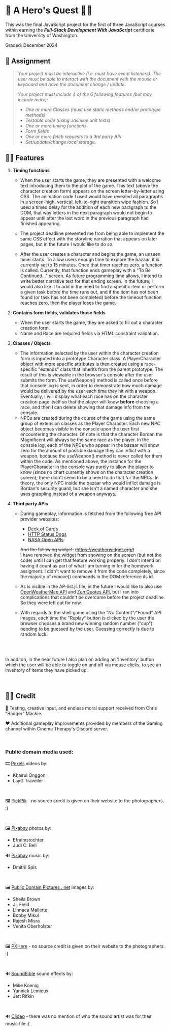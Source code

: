# 🧝 A Hero's Quest 🧝‍♀️

This was the final JavaScript project for the first of three JavaScript courses within earning the _**Full-Stack Development With JavaScript**_ certificate from the University of Washington.

Graded: December 2024

## 📜 Assignment

> _Your project must be interactive (i.e. must have event listeners).  The user must be able to interact with the document with the mouse or keyboard and have the document change / update._
>
> _Your project must include 4 of the 6 following features (but may include more):_
>
> * _One or more Classes (must use static methods and/or prototype methods)_
> * _Testable code (using Jasmine unit tests)_
> * _One or more timing functions_
> * _Form fields_
> * _One or more fetch requests to a 3rd party API_ 
> * _Set/update/change local storage._

## 🧙‍♂️ Features

1. **Timing functions**
    * When the user starts the game, they are presented with a welcome text introducing them to the plot of the game.  This text (above the character creation form) appears on the screen letter-by-letter using CSS.  The animation code I used would have revealed all paragraphs in a screen-high, vertical, left-to-right transition wipe fashion.  So I used a timed delay for the addition of each new paragraph to the DOM, that way letters in the next paragraph would not begin to appear until after the last word in the previous paragraph had finished appearing.

    * The project deadline prevented me from being able to implement the same CSS effect with the storyline narration that appears on later pages, but in the future I would like to do so.

    * After the user creates a character and begins the game, an unseen timer starts.  To allow users enough time to explore the bazaar, it is currently set to 15 minutes.  Once that timer reaches zero, a function is called.  Currently, that function ends gameplay with a "To Be Continued..." screen.  As future programming time allows, I intend to write better narrative text for that ending screen.  In the future, I would also like it to add in the need to find a specific item or perform a given task before the time runs out, and if the item has not been found (or task has not been completed) before the timeout function reaches zero, then the player loses the game.

2. **Contains form fields, validates those fields**
    * When the user starts the game, they are asked to fill out a character creation form.
    * Name and Race are required fields via HTML constraint validation.

3. **Classes / Objects**
    * The information selected by the user within the character creation form is inputed into a prototype Character class.  A PlayerCharacter object with more specific attributes is then created using a race-specific "extends" class that inherits from the parent prototype.  The result of this is viewable in the browser's console after the user submits the form.  The useWeapon() method is called once before that console log is sent, in order to demonstrate how much damage would be delivered by the user each time they hit with a weapon.  Eventually, I will display what each race has on the character creation page itself so that the player will know **before** choosing a race, and then I can delete showing that damage info from the console.
    * NPCs are created during the course of the game using the same group of extension classes as the Player Character.  Each new NPC object becomes visible in the console upon the user first encountering the character.  Of note is that the character Bordan the Magnificent will always be the same race as the player.  In the console log, each of the NPCs who appear in the bazaar will show zero for the amount of possible damage they can inflict with a weapon, because the useWeapon() method is never called for them within the code.  As mentioned above, the instance for the PlayerCharacter in the console was purely to allow the player to know (since no chart currently shows on the character creation screen); there didn't seem to be a need to do that for the NPCs.  In theory, the only NPC inside the bazaar who would inflict damage is Bordan's security guard, but she isn't a named character and she uses grappling instead of a weapon anyways.

4. **Third party APIs**
    * During gameplay, information is fetched from the following free API provider websites:
      * [Deck of Cards](https://www.deckofcardsapi.com/)
      * [HTTP Status Dogs](https://http.dog/)
      * [NASA Open APIs](https://api.nasa.gov/)

      ~~And the following widget:~~
~~(https://weatherwidget.org/)~~  <br>I have removed the widget from showing on the screen (but not the code) until I can get that feature working properly.  I don't intend on having it count as part of what I am turning in for the homework assigment.  I didn't want to remove it from the code completely, since the majority of remove() commands in the DOM reference its id.

    * As is visible in the AP-list.js file, in the future I would like to also use [OpenWeatherMap API](https://openweathermap.org/api) and [Zen Quotes API](https://zenquotes.io/), but I ran into complications that couldn't be overcome before the project deadline.  So they were left out for now.

    * With regards to the shell game using the "No Content"/"Found" API images, each time the "Replay" button is clicked by the user the browser chooses a brand new winning random number ("cup") needing to be guessed by the user.  Guessing correctly is due to random luck.

<br>

<br>

In additon, in the near future I also plan on adding an 'Inventory' button which the user will be able to toggle on and off via mouse clicks, to see an inventory of items they have picked up.

<br>

## 🧞‍♀️ Credit

💖 Testing, creative input, and endless moral support received from Chris "Badger" Mackie.

❤️ Additional gameplay improvements provided by members of the Gaming channel within Cinema Therapy's Discord server.

<br>

### Public domain media used:

🎞️ [Pexels](https://www.pexels.com/) videos by:

* Khairul Onggon
* LayG Traveller

<br>

🖼️ [PickPik](https://www.pickpik.com/) - no source credit is given on their website to the photographers. :(

<br>

🖼️ [Pixabay](https://pixabay.com/) photos by:

* Efraimstochter
* Judi C. Bell

🔊 [Pixabay](https://pixabay.com/) music by:

* Dmitrii Spis

<br>

🖼️ [Public Domain Pictures . net](https://www.publicdomainpictures.net/en/) images by:

* Sheila Brown
* JL Field
* Linnaea Mallette
* Bobby Mikul
* Rajesh Misra
* Venita Oberholster

<br>

🖼️ [PXHere](https://pxhere.com/) - no source credit is given on their website to the photographers. :(

<br>

🔊 [SoundBible](https://soundbible.com/) sound effects by:

* Mike Koenig
* Yannick Lemieux
* Jett Rifkin

<br>

🔊 [Clideo](https://clideo.com/) - there was no mention of who the sound artist was for their music file :(
